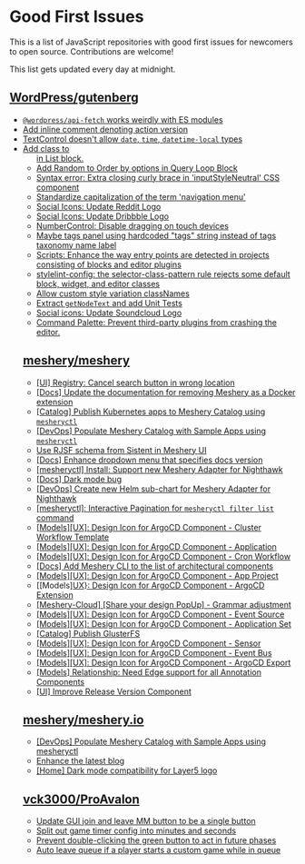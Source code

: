 # Good First Issues

This is a list of JavaScript repositories with good first issues for newcomers to open source. Contributions are welcome!

This list gets updated every day at midnight.

## [WordPress/gutenberg](https://github.com/WordPress/gutenberg)

- [`@wordpress/api-fetch` works weirdly with ES modules](https://github.com/WordPress/gutenberg/issues/59087)
- [Add inline comment denoting action version](https://github.com/WordPress/gutenberg/issues/59624)
- [TextControl doesn't allow `date`, `time`, `datetime-local` types](https://github.com/WordPress/gutenberg/issues/59544)
- [Add class to <ul> in List block.](https://github.com/WordPress/gutenberg/issues/12420)
- [Add Random to Order by options in Query Loop Block](https://github.com/WordPress/gutenberg/issues/40481)
- [Syntax error: Extra closing curly brace in 'inputStyleNeutral' CSS component](https://github.com/WordPress/gutenberg/issues/59529)
- [Standardize capitalization of the term 'navigation menu'](https://github.com/WordPress/gutenberg/issues/59442)
- [Social Icons: Update Reddit Logo](https://github.com/WordPress/gutenberg/issues/59088)
- [Social Icons: Update Dribbble Logo](https://github.com/WordPress/gutenberg/issues/59090)
- [NumberControl: Disable dragging on touch devices](https://github.com/WordPress/gutenberg/issues/38865)
- [Maybe tags panel using hardcoded "tags" string instead of tags taxonomy name label](https://github.com/WordPress/gutenberg/issues/22588)
- [Scripts: Enhance the way entry points are detected in projects consisting of blocks and editor plugins](https://github.com/WordPress/gutenberg/issues/55936)
- [stylelint-config: the selector-class-pattern rule rejects some default block, widget, and editor classes](https://github.com/WordPress/gutenberg/issues/28616)
- [Allow custom style variation classNames](https://github.com/WordPress/gutenberg/issues/11763)
- [Extract `getNodeText` and add Unit Tests](https://github.com/WordPress/gutenberg/issues/55495)
- [Social icons: Update Soundcloud Logo](https://github.com/WordPress/gutenberg/issues/59084)
- [Command Palette: Prevent third-party plugins from crashing the editor.](https://github.com/WordPress/gutenberg/issues/58939)

## [meshery/meshery](https://github.com/meshery/meshery)

- [[UI] Registry: Cancel search button in wrong location](https://github.com/meshery/meshery/issues/10430)
- [[Docs] Update the documentation for removing Meshery as a Docker extension](https://github.com/meshery/meshery/issues/9901)
- [[Catalog] Publish Kubernetes apps to Meshery Catalog using `mesheryctl`](https://github.com/meshery/meshery/issues/10444)
- [[DevOps] Populate Meshery Catalog with Sample Apps using `mesheryctl`](https://github.com/meshery/meshery/issues/10458)
- [Use RJSF schema from Sistent in Meshery UI](https://github.com/meshery/meshery/issues/10445)
- [[Docs] Enhance dropdown menu that specifies docs version](https://github.com/meshery/meshery/issues/9227)
- [[mesheryctl] Install: Support new Meshery Adapter for Nighthawk](https://github.com/meshery/meshery/issues/10371)
- [[Docs] Dark mode bug](https://github.com/meshery/meshery/issues/10351)
- [[DevOps] Create new Helm sub-chart for Meshery Adapter for Nighthawk](https://github.com/meshery/meshery/issues/10370)
- [[mesheryctl]: Interactive Pagination for `mesheryctl filter list` command](https://github.com/meshery/meshery/issues/10366)
- [[Models][UX]: Design Icon for ArgoCD Component - Cluster Workflow Template](https://github.com/meshery/meshery/issues/10295)
- [[Models][UX]: Design Icon for ArgoCD Component - Application](https://github.com/meshery/meshery/issues/10293)
- [[Models][UX]: Design Icon for ArgoCD Component - Cron Workflow](https://github.com/meshery/meshery/issues/10296)
- [[Docs] Add Meshery CLI to the list of architectural components](https://github.com/meshery/meshery/issues/9623)
- [[Models][UX]: Design Icon for ArgoCD Component - App Project ](https://github.com/meshery/meshery/issues/10291)
- [[Models][UX}: Design Icon for ArgoCD Component - ArgoCD Extension](https://github.com/meshery/meshery/issues/10290)
- [[Meshery-Cloud] [Share your design PopUp] - Grammar adjustment](https://github.com/meshery/meshery/issues/10038)
- [[Models][UX]: Design Icon for ArgoCD Component - Event Source](https://github.com/meshery/meshery/issues/10298)
- [[Models][UX]: Design Icon for ArgoCD Component - Application Set](https://github.com/meshery/meshery/issues/10292)
- [[Catalog] Publish GlusterFS](https://github.com/meshery/meshery/issues/9286)
- [[Models][UX]: Design Icon for ArgoCD Component - Sensor](https://github.com/meshery/meshery/issues/10300)
- [[Models][UX]: Design Icon for ArgoCD Component - Event Bus](https://github.com/meshery/meshery/issues/10297)
- [[Models][UX]: Design Icon for ArgoCD Component - ArgoCD Export](https://github.com/meshery/meshery/issues/10294)
- [[Models] Relationship: Need Edge support for all Annotation Components](https://github.com/meshery/meshery/issues/10278)
- [[UI] Improve Release Version Component](https://github.com/meshery/meshery/issues/9569)

## [meshery/meshery.io](https://github.com/meshery/meshery.io)

- [[DevOps] Populate Meshery Catalog with Sample Apps using mesheryctl](https://github.com/meshery/meshery.io/issues/1650)
- [Enhance the latest blog](https://github.com/meshery/meshery.io/issues/1651)
- [[Home] Dark mode compatibility for Layer5 logo](https://github.com/meshery/meshery.io/issues/1611)

## [vck3000/ProAvalon](https://github.com/vck3000/ProAvalon)

- [Update GUI join and leave MM button to be a single button](https://github.com/vck3000/ProAvalon/issues/595)
- [Split out game timer config into minutes and seconds](https://github.com/vck3000/ProAvalon/issues/593)
- [Prevent double-clicking the green button to act in future phases](https://github.com/vck3000/ProAvalon/issues/258)
- [Auto leave queue if a player starts a custom game while in queue](https://github.com/vck3000/ProAvalon/issues/587)

